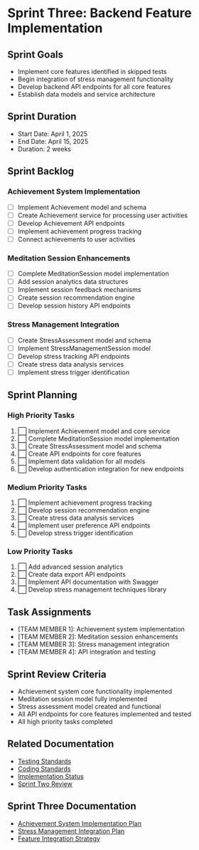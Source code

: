 # Sprint Three: Backend Feature Implementation

## Sprint Goals
- Implement core features identified in skipped tests
- Begin integration of stress management functionality
- Develop backend API endpoints for all core features
- Establish data models and service architecture

## Sprint Duration
- Start Date: April 1, 2025
- End Date: April 15, 2025
- Duration: 2 weeks

## Sprint Backlog

### Achievement System Implementation
- [ ] Implement Achievement model and schema
- [ ] Create Achievement service for processing user activities
- [ ] Develop Achievement API endpoints
- [ ] Implement achievement progress tracking
- [ ] Connect achievements to user activities

### Meditation Session Enhancements
- [ ] Complete MeditationSession model implementation
- [ ] Add session analytics data structures
- [ ] Implement session feedback mechanisms
- [ ] Create session recommendation engine
- [ ] Develop session history API endpoints

### Stress Management Integration
- [ ] Create StressAssessment model and schema
- [ ] Implement StressManagementSession model
- [ ] Develop stress tracking API endpoints
- [ ] Create stress data analysis services
- [ ] Implement stress trigger identification

## Sprint Planning

### High Priority Tasks
1. ⬜ Implement Achievement model and core service
2. ⬜ Complete MeditationSession model implementation
3. ⬜ Create StressAssessment model and schema
4. ⬜ Create API endpoints for core features
5. ⬜ Implement data validation for all models
6. ⬜ Develop authentication integration for new endpoints

### Medium Priority Tasks
1. ⬜ Implement achievement progress tracking
2. ⬜ Develop session recommendation engine
3. ⬜ Create stress data analysis services
4. ⬜ Implement user preference API endpoints
5. ⬜ Develop stress trigger identification

### Low Priority Tasks
1. ⬜ Add advanced session analytics
2. ⬜ Create data export API endpoints
3. ⬜ Implement API documentation with Swagger
4. ⬜ Develop stress management techniques library

## Task Assignments
- [TEAM MEMBER 1]: Achievement system implementation
- [TEAM MEMBER 2]: Meditation session enhancements
- [TEAM MEMBER 3]: Stress management integration
- [TEAM MEMBER 4]: API integration and testing

## Sprint Review Criteria
- Achievement system core functionality implemented
- Meditation session model fully implemented
- Stress assessment model created and functional
- All API endpoints for core features implemented and tested
- All high priority tasks completed

## Related Documentation
- [Testing Standards](../standards/testing-standards.md)
- [Coding Standards](../standards/coding-standards.md)
- [Implementation Status](../workflows/implementation-status.md)
- [Sprint Two Review](./sprint-two-review.md)

## Sprint Three Documentation
- [Achievement System Implementation Plan](./documentation/achievement-system-plan.md)
- [Stress Management Integration Plan](./documentation/stress-management-plan.md)
- [Feature Integration Strategy](./documentation/feature-integration-strategy.md) 